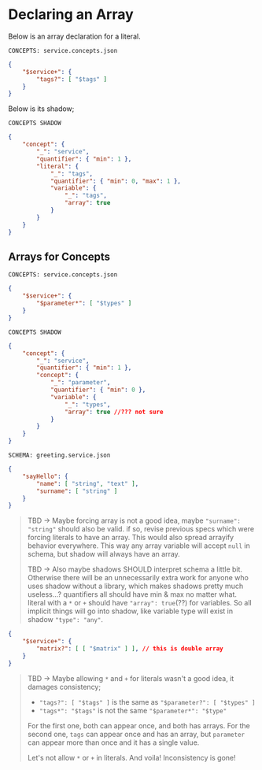 # Declaring an Array

Below is an array declaration for a literal.

`CONCEPTS: service.concepts.json`

```json
{
    "$service+": {
        "tags?": [ "$tags" ]
    }
}
```

Below is its shadow;

`CONCEPTS SHADOW`

```json
{
    "concept": {
        "_": "service",
        "quantifier": { "min": 1 },
        "literal": {
            "_": "tags",
            "quantifier": { "min": 0, "max": 1 },
            "variable": {
                "_": "tags",
                "array": true
            }
        }
    }
}
```

## Arrays for Concepts

`CONCEPTS: service.concepts.json`

```json
{
    "$service+": {
        "$parameter*": [ "$types" ]
    }
}
```

`CONCEPTS SHADOW`

```json
{
    "concept": {
        "_": "service",
        "quantifier": { "min": 1 },
        "concept": {
            "_": "parameter",
            "quantifier": { "min": 0 },
            "variable": {
                "_": "types",
                "array": true //??? not sure
            }
        }
    }
}
```

`SCHEMA: greeting.service.json`

```json
{
    "sayHello": {
        "name": [ "string", "text" ],
        "surname": [ "string" ]
    }
}
```

> TBD -> Maybe forcing array is not a good idea, maybe `"surname": "string"`
> should also be valid. if so, revise previous specs which were forcing literals
> to have an array. This would also spread arrayify behavior everywhere. This
> way any array variable will accept `null` in schema, but shadow will always
> have an array.
>
> TBD -> Also maybe shadows SHOULD interpret schema a little bit. Otherwise
> there will be an unnecessarily extra work for anyone who uses shadow without a
> library, which makes shadows pretty much useless...? quantifiers all should
> have min & max no matter what. literal with a `*` or `+` should have
> `"array": true`(??) for variables. So all implicit things will go into shadow,
> like variable type will exist in shadow `"type": "any"`.

```json
{
    "$service+": {
        "matrix?": [ [ "$matrix" ] ], // this is double array
    }
}
```

> TBD -> Maybe allowing `*` and `+` for literals wasn't a good idea, it damages
> consistency;
>
> - `"tags?": [ "$tags" ]` is the same as `"$parameter?": [ "$types" ]`
> - `"tags*": "$tags"` is not the same `"$parameter*": "$type"`
>
> For the first one, both can appear once, and both has arrays. For the
> second one, `tags` can appear once and has an array, but `parameter` can
> appear more than once and it has a single value.
>
> Let's not allow `*` or `+` in literals. And voila! Inconsistency is gone!
